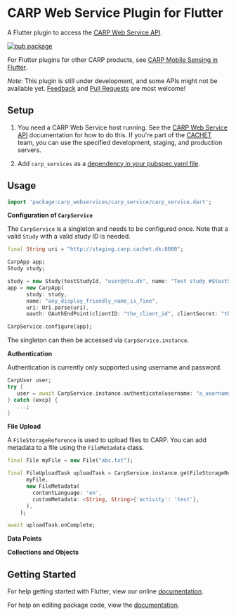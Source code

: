 # CARP Web Service Plugin for Flutter

A Flutter plugin to access the [CARP Web Service API](https://github.com/cph-cachet/carp.webservices).

[![pub package](https://img.shields.io/pub/v/carp_webservices.svg)](https://pub.dartlang.org/packages/carp_webservices)

For Flutter plugins for other CARP products, see [CARP Mobile Sensing in Flutter](https://github.com/cph-cachet/carp.sensing-flutter/blob/master/README.md).

*Note*: This plugin is still under development, and some APIs might not be available yet. 
[Feedback](https://github.com/cph-cachet/carp.sensing-flutter/issues) and 
[Pull Requests](https://github.com/cph-cachet/carp.sensing-flutter/pulls) are most welcome!

## Setup

1. You need a CARP Web Service host running. See the [CARP Web Service API](https://github.com/cph-cachet/carp.webservices) 
documentation for how to do this. If you're part of the [CACHET](http://www.cachet.dk/) team, you can use the specified 
development, staging, and production servers.

1. Add `carp_services` as a [dependency in your pubspec.yaml file](https://flutter.io/platform-plugins/).

## Usage

```dart
import 'package:carp_webservices/carp_service/carp_service.dart';
```

**Configuration of `CarpService`**

The `CarpService` is a singleton and needs to be configured once.
Note that a valid `Study` with a valid study ID is needed.

````dart
final String uri = "http://staging.carp.cachet.dk:8080";

CarpApp app;
Study study;

study = new Study(testStudyId, "user@dtu.dk", name: "Test study #$testStudyId");
app = new CarpApp(
      study: study,
      name: "any_display_friendly_name_is_fine",
      uri: Uri.parse(uri),
      oauth: OAuthEndPoint(clientID: "the_client_id", clientSecret: "the_client_secret"));

CarpService.configure(app);

```` 

The singleton can then be accessed via `CarpService.instance`.

**Authentication**

Authentication is currently only supported using username and password.

```dart
CarpUser user;
try {
   user = await CarpService.instance.authenticate(username: "a_username", password: "the_password");
} catch (excp) {
   ...;
}
```


**File Upload**

A `FileStorageReference` is used to upload files to CARP. 
You can add metadata to a file using the `FileMetadata` class.

````dart
final File myFile = new File("abc.txt");

final FileUploadTask uploadTask = CarpService.instance.getFileStorageReference("abc.txt").putFile(
      myFile,
      new FileMetadata(
        contentLanguage: 'en',
        customMetadata: <String, String>{'activity': 'test'},
      ),
    );

await uploadTask.onComplete;
````

**Data Points**



**Collections and Objects**
 


## Getting Started

For help getting started with Flutter, view our online [documentation](https://flutter.io/).

For help on editing package code, view the [documentation](https://flutter.io/developing-packages/).
